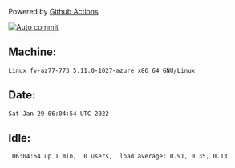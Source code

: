 Powered by [Github Actions](https://github.com/features/actions)

[![Auto commit](https://github.com/gyfary/workstation/workflows/Auto%20commit/badge.svg)](https://github.com/gyfary/workstation/actions?query=workflow%3A%22Auto+commit%22)

## Machine:
```
Linux fv-az77-773 5.11.0-1027-azure x86_64 GNU/Linux
```
## Date:
```
Sat Jan 29 06:04:54 UTC 2022
```
## Idle:
```
 06:04:54 up 1 min,  0 users,  load average: 0.91, 0.35, 0.13
```
